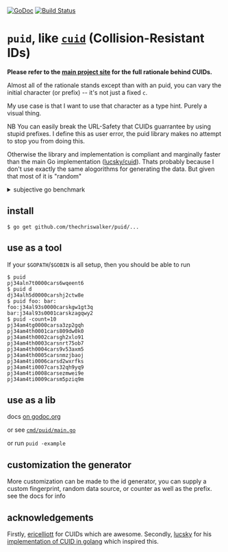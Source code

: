 [![GoDoc](https://godoc.org/github.com/golang/gddo?status.svg)](http://godoc.org/github.com/thechriswalker/puid) [![Build Status](https://travis-ci.org/thechriswalker/puid.svg?branch=master)](https://travis-ci.org/thechriswalker/puid) 

# `puid`, like [`cuid`](https://github.com/ericelliott/cuid) (Collision-Resistant IDs)

**Please refer to the [main project site](http://usecuid.org) for the full rationale behind CUIDs.**

Almost all of the rationale stands except than with an puid, you can vary the initial character (or prefix) -- it's not just a fixed `c`.

My use case is that I want to use that character as a type hint. Purely
a visual thing. 

NB You can easily break the URL-Safety that CUIDs guarrantee by using stupid prefixes. I define this as user error, the puid library makes no attempt to stop you from doing this.

Otherwise the library and implementation is compliant and marginally faster than the main Go implementation ([lucsky/cuid](https://github.com/lucsky/cuid)). Thats probably because I don't use exactly the same alogorithms for generating the data. But given that most of it is "random"

<details><summary>subjective go benchmark</summary>

#### Run on my laptop, pinch of salt necessary

`Benchmark_LucskyCuid*` imports [lucsky/cuid](https://github.com/lucsky/cuid) from `"github.com/lucsky/cuid"` for the `tip` and `"gopkg.in/lucsky/cuid.v1"` for `v1`.

```
$  go test -run=XXX -bench=.
Benchmark_PuidString         3000000           417 ns/op
Benchmark_PuidBytes          5000000           367 ns/op
Benchmark_PuidAppendBytes    5000000           354 ns/op
Benchmark_PuidInCuidMode     3000000           413 ns/op
Benchmark_LucskyCuidV1       3000000           559 ns/op
Benchmark_LucskyCuidTip      3000000           562 ns/op
PASS
ok      github.com/thechriswalker/puid  12.193s
```

Event more reason to question this is that technically `Benchmark_PuidString` and `Benchmark_PuidInCuidMode` are doing exactly the same work...

Also, **~500ns is not very long.**
</details>

## install

```
$ go get github.com/thechriswalker/puid/...
```



## use as a tool

If your `$GOPATH`/`$GOBIN` is all setup, then you should be able to run

```
$ puid
pj34aln7t0000cars6wqeent6
$ puid d
dj34alh5d0000carshj2ctw8e
$ puid foo: bar:
foo:j34al93s0000carskgw1gt3q
bar:j34al93s0001carskzagqwy2
$ puid -count=10
pj34am4tg0000carsa3zp2gqh
pj34am4th0001cars809dw0k0
pj34am4th0002carsgh2xlo91
pj34am4th0003carsnrt75ob7
pj34am4th0004cars9v53axm5
pj34am4th0005carsnmzjbaoj
pj34am4ti0006carsd2wxrfks
pj34am4ti0007cars32qh9yq9
pj34am4ti0008carsezmwei9e
pj34am4ti0009carsm5pziq9m
``` 

## use as a lib

docs [on godoc.org](https://godoc.org/github.com/thechriswalker/puid)

or see [`cmd/puid/main.go`](cmd/puid/main.go)

or run `puid -example`

## customization the generator

More customization can be made to the id generator, you can supply a custom fingerprint, random data source, or counter as well as the prefix. see the docs for info

## acknowledgements

Firstly, [ericelliott](https://github.com/ericelliott) for CUIDs which are awesome.
Secondly, [lucsky](https://github.com/lucsky) for his [implementation of CUID in golang](https://github.com/lucsky/cuid) which inspired this.
